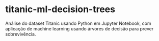 # titanic-ml-decision-trees
Análise do dataset Titanic usando Python em Jupyter Notebook, com aplicação de machine learning usando árvores de decisão para prever sobrevivência.
